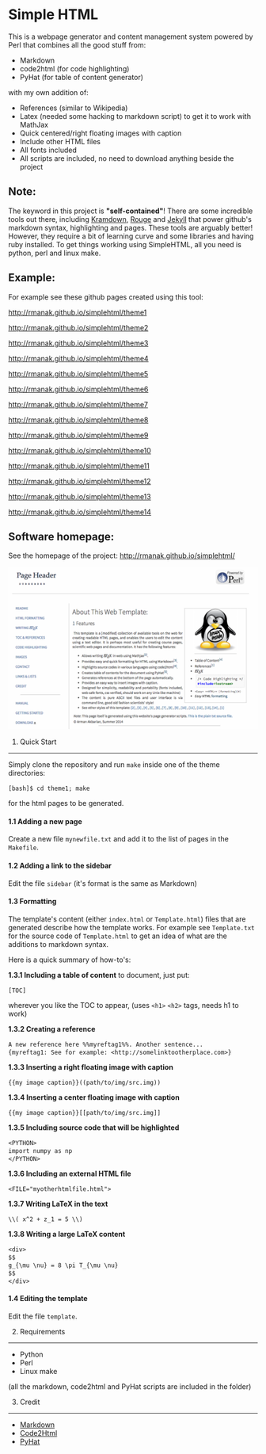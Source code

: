 Simple HTML
===========

This is a webpage generator and content management system 
powered by Perl that combines all the good stuff from:

* Markdown
* code2html (for code highlighting)
* PyHat (for table of content generator)

with my own addition of: 

* References (similar to Wikipedia) 
* Latex (needed some hacking to markdown script) to get it to work with MathJax
* Quick centered/right floating images with caption
* Include other HTML files
* All fonts included
* All scripts are included, no need to download anything beside the project

Note: 
-----
The keyword in this project is **"self-contained"**! There are some incredible tools out there,
including [Kramdown](http://kramdown.gettalong.org/), [Rouge](http://rouge.jneen.net/)
and [Jekyll](https://jekyllrb.com/) 
that power github's markdown syntax, highlighting and pages. These tools are arguably better! 
However, they require
a bit of learning curve and some libraries and having ruby 
installed. To get things working using SimpleHTML, all you need is python, perl and linux make.

Example:
-------
For example see these github pages created using this tool:

<http://rmanak.github.io/simplehtml/theme1>

<http://rmanak.github.io/simplehtml/theme2>

<http://rmanak.github.io/simplehtml/theme3>

<http://rmanak.github.io/simplehtml/theme4>

<http://rmanak.github.io/simplehtml/theme5>

<http://rmanak.github.io/simplehtml/theme6>

<http://rmanak.github.io/simplehtml/theme7>

<http://rmanak.github.io/simplehtml/theme8>

<http://rmanak.github.io/simplehtml/theme9>

<http://rmanak.github.io/simplehtml/theme10>

<http://rmanak.github.io/simplehtml/theme11>

<http://rmanak.github.io/simplehtml/theme12>

<http://rmanak.github.io/simplehtml/theme13>

<http://rmanak.github.io/simplehtml/theme14>


Software homepage:
------------------
See the homepage of the project: <http://rmanak.github.io/simplehtml/>

![alt tag](https://github.com/rmanak/simplehtml/blob/master/img/screenshot.png)


1. Quick Start
--------------

Simply clone the repository and run ``make`` inside one of the theme directories:

    [bash]$ cd theme1; make

for the html pages to be generated.

#### 1.1 Adding a new page

Create a new file ``mynewfile.txt`` and add it to the list of pages in the ``Makefile``.

#### 1.2 Adding a link to the sidebar

Edit the file ``sidebar`` (it's format is the same as Markdown)

#### 1.3 Formatting

The template's content (either ``index.html`` or ``Template.html``) files that are
generated describe how the template works. For example see ``Template.txt`` for the source code 
of ``Template.html`` to get an idea of what are the additions to markdown syntax.

Here is a quick summary of how-to's: 

**1.3.1 Including a table of content** to document, just put: 

    [TOC]

wherever you like the TOC to appear, (uses ``<h1>`` ``<h2>`` tags, needs h1 to work)


**1.3.2 Creating a reference**

    A new reference here %%myreftag1%%. Another sentence...
    {myreftag1: See for example: <http://somelinktootherplace.com>}
    
**1.3.3 Inserting a right floating image with caption**

    {{my image caption}}((path/to/img/src.img))

**1.3.4 Inserting a center floating image with caption**

    {{my image caption}}[[path/to/img/src.img]]

**1.3.5 Including source code that will be highlighted**

    <PYTHON>
    import numpy as np
    </PYTHON>

**1.3.6 Including an external HTML file**

    <FILE="myotherhtmlfile.html">

**1.3.7 Writing LaTeX in the text**

    \\( x^2 + z_1 = 5 \\)

**1.3.8 Writing a large LaTeX content**

    <div>
    $$
    g_{\mu \nu} = 8 \pi T_{\mu \nu}
    $$
    </div>


#### 1.4 Editing the template

Edit the file ``template``.


2. Requirements
----------------

- Python
- Perl
- Linux make

(all the markdown, code2html and PyHat scripts are included in the folder)


3. Credit
---------

* [Markdown](http://daringfireball.net/projects/markdown/)
* [Code2Html](https://www.palfrader.org/code/code2html/)
* [PyHat](http://www.ferg.org/pyhat/)


